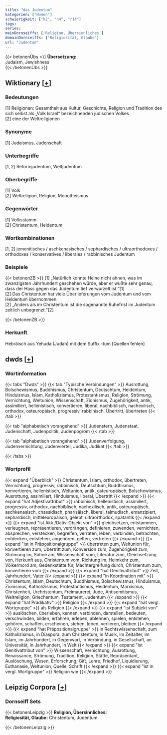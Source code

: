 ```yaml
---
title: "das Judentum"
kategorien: ["Nomen"]
schwierigkeit: ["k2", "h4", "r14"]
tags:
series:
mainDornseiffs: ['Religion, Übersinnliches']
domainDornseiffs: ['Religiosität, Glaube']
url: "Judentum"
---
```


{{< betonenÜbs >}}
**Übersetzung:**  
Judaism, Jewishness  
{{< /betonenÜbs >}}

## Wiktionary [[+](https://de.wiktionary.org/wiki/Judentum)]

### Bedeutungen
[1] Religionen: Gesamtheit aus Kultur, Geschichte, Religion und Tradition des sich selbst als „Volk Israel“ bezeichnenden jüdischen Volkes  
[2] eine der Weltreligionen  

### Synonyme
[1] Judaismus, Judenschaft  

### Unterbegriffe
[1, 2] Reformjudentum, Weltjudentum  

### Oberbegriffe
[1] Volk  
[2] Weltreligion, Religion, Monotheismus  

### Gegenwörter
[1] Volksstamm  
[2] Christentum, Heidentum  

### Wortkombinationen
[1, 2] jemenitisches / aschkenasisches / sephardisches / ultraorthodoxes / orthodoxes / konservatives / liberales / rabbinisches Judentum  

### Beispiele
{{< betonenZB >}}
[1] „Natürlich konnte Heine nicht ahnen, was im zwanzigsten Jahrhundert geschehen würde, aber er wußte sehr genau, dass der Hass gegen das Judentum tief verwurzelt ist.“[1]  
[2] Das Christentum hat viele Überlieferungen vom Judentum und vom Heidentum übernommen.  
[2] „Anders als im Christentum ist die sogenannte Ruhefrist im Judentum zeitlich unbegrenzt.“[2]  

{{< /betonenZB >}}
### Herkunft
Hebräisch aus Yehuda (Judah) mit dem Suffix -tum [Quellen fehlen]  



## dwds [[+](https://www.dwds.de/wb/Judentum)]

### Wortinformation
{{< tabs "Dwds" >}}
{{< tab "Typische Verbindungen" >}}
Ausrottung, Bolschewismus, Buddhismus, Christentum, Deutschtum, Heidentum, Hinduismus, Islam, Katholizismus, Protestantismus, Religion, Strömung, Vernichtung, Weltunion, Wissenschaft, Zionismus, Zugehörigkeit, antik, assimiliert, hellenistisch, konvertieren, liberal, nachbiblisch, nachexilisch, orthodox, osteuropäisch, progressiv, rabbinisch, Übertritt, übertreten
{{< /tab >}}

{{< tab "alphabetisch vorangehend" >}}
Judenstern, Judenstaat, Judenschaft, Judenpolitik, Judenpogrom
{{< /tab >}}

{{< tab "alphabetisch vorangehend" >}}
Judenverfolgung, Judenvernichtung, Judenviertel, Judika, Judikat
{{< /tab >}}

{{< /tabs >}}

### Wortprofil
{{< expand "Überblick" >}} Christentum, Islam, orthodox, übertreten, Vernichtung, progressiv, rabbinisch, Deutschtum, Buddhismus, konvertieren, hellenistisch, Weltunion, antik, osteuropäisch, Bolschewismus, Ausrottung, assimiliert, Hinduismus, liberal, Übertritt {{< /expand >}}
{{< expand "hat Adjektivattribut" >}} rabbinisch, hellenistisch, assimiliert, progressiv, orthodox, nachbiblisch, nachexilisch, antik, osteuropäisch, aschkenasisch, chassidisch, pharisäisch, liberal, talmudisch, emanzipiert, sephardisch, mitteleuropäisch, gelebt, ultraorthodox, spätantik {{< /expand >}}
{{< expand "ist Akk./Dativ-Objekt von" >}} gleichsetzen, entstammen, verleugnen, repräsentieren, verdrängen, definieren, zuwenden, vernichten, absprechen, verstecken, begreifen, verraten, leben, verbinden, betrachten, entdecken, entstehen, angehören, gelten, vertreten {{< /expand >}}
{{< expand "ist in Präpositionalgruppe" >}} übertreten zum, Weltunion für, konvertieren zum, Übertritt zum, Konversion zum, Zugehörigkeit zum, Strömung im, Sühne am, Wissenschaft vom, Literatur zum, Gleichsetzung von, Herkunft aus, Christentum vom, Richtung im, Heimkehr zum, Völkermord am, Gedenkstätte für, Machtergreifung durch, Christentum zum, konvertieren vom {{< /expand >}}
{{< expand "hat Genitivattribut" >}} Zeit, Jahrhundert, Vater {{< /expand >}}
{{< expand "in Koordination mit" >}} Christentum, Islam, Deutschtum, Buddhismus, Bolschewismus, Hinduismus, Zionismus, Katholizismus, Protestantismus, Heidentum, Marxismus, Christenheit, Urchristentum, Freimaurerei, Jude, Antisemitismus, Weltreligion, Griechentum, Testament, Judentum {{< /expand >}}
{{< expand "hat Prädikativ" >}} Religion {{< /expand >}}
{{< expand "hat vergl. Wortgruppe" >}} als Religion {{< /expand >}}
{{< expand "ist Subjekt von" >}} auslöschen, überleben, kennen, verbinden, darstellen, bedeuten, verschwinden, bilden, erfahren, erleben, ablehnen, spielen, entstehen, gehören, schaffen, erscheinen, stehen, leben, verlieren, bleiben {{< /expand >}}
{{< expand "hat Präpositionalgruppe" >}} in Rechtswissenschaft, zum Katholizismus, in Diaspora, zum Christentum, in Musik, im Zeitalter, im Islam, im Jahrhundert, in Gegenwart, in Verbindung, in Gesellschaft, an Universität, in Jahrhundert, in Welt {{< /expand >}}
{{< expand "ist Genitivattribut von" >}} Wissenschaft, Vernichtung, Ausrottung, Renaissance, Strömung, Tradition, Religion, Stätte, Repräsentant, Auslöschung, Wesen, Erforschung, Gift, Lehre, Friedhof, Liquidierung, Euthanasie, Weltunion, Quelle, Schrift {{< /expand >}}
{{< expand "ist in vergl. Wortgruppe" >}} Religion wie {{< /expand >}}

## Leipzig Corpora [[+](https://corpora.uni-leipzig.de/en/res?word=Judentum&corpusId=deu_newscrawl-public_2018)]

### Dornseiff Sets
{{< betonenLeipzig >}}
**Religion, Übersinnliches:**  
**Religiosität, Glaube:** Christentum, Judentum  

{{< /betonenLeipzig >}}
